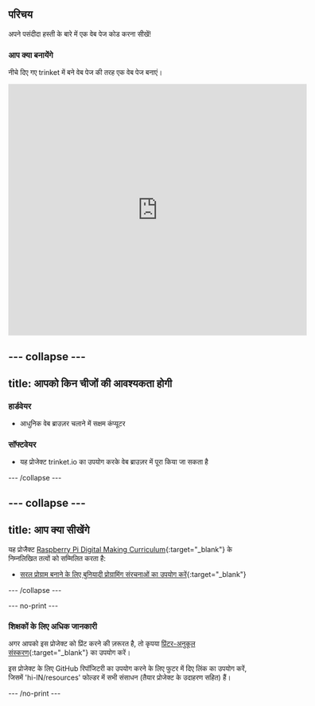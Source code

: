 ## परिचय

अपने पसंदीदा हस्ती के बारे में एक वेब पेज कोड करना सीखें!

### आप क्या बनायेंगे

नीचे दिए गए trinket में बने वेब पेज की तरह एक वेब पेज बनाएं।

<div class="trinket">
  <iframe src="https://trinket.io/embed/html/58c6a6b896?outputOnly=true&start=result" width="600" height="505" frameborder="0" marginwidth="0" marginheight="0" allowfullscreen>
  </iframe>
</div>

--- collapse ---
---
title: आपको किन चीजों की आवश्यकता होगी
---

### हार्डवेयर

+ आधुनिक वेब ब्राउज़र चलाने में सक्षम कंप्यूटर

### सॉफ्टवेयर

+ यह प्रोजेक्ट trinket.io का उपयोग करके वेब ब्राउज़र में पूरा किया जा सकता है

--- /collapse ---

--- collapse ---
---
title: आप क्या सीखेंगे
---

यह प्रोजैक्ट [Raspberry Pi Digital Making Curriculum](http://rpf.io/curriculum){:target="_blank"} के निम्नलिखित तत्वों को सम्मिलित करता है:

+ [सरल प्रोग्राम बनाने के लिए बुनियादी प्रोग्रामिंग संरचनाओं का उपयोग करें](https://www.raspberrypi.org/curriculum/programming/creator){:target="_blank"}

--- /collapse ---

--- no-print ---

### शिक्षकों के लिए अधिक जानकारी

अगर आपको इस प्रोजेक्ट को प्रिंट करने की ज़रूरत है, तो कृपया [प्रिंटर-अनुकूल संस्करण](https://projects.raspberrypi.org/hi-IN/projects/cd-my-favourite-celebrity/print){:target="_blank"} का उपयोग करें।

इस प्रोजेक्ट के लिए GitHub रिपॉजिटरी का उपयोग करने के लिए फुटर में दिए लिंक का उपयोग करें, जिसमें 'hi-IN/resources' फोल्डर में सभी संसाधन (तैयार प्रोजेक्ट के उदाहरण सहित) हैं।

--- /no-print ---
